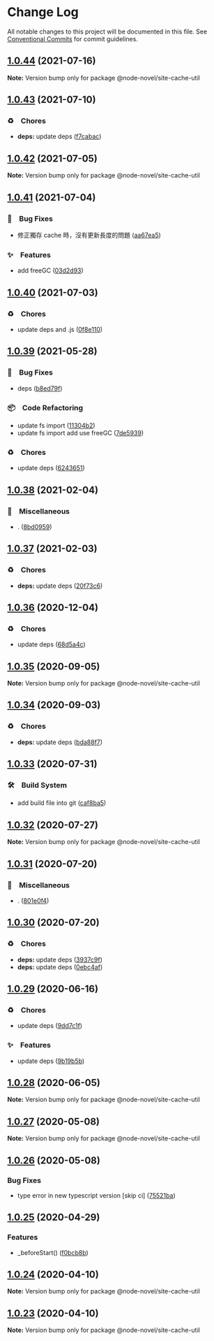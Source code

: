 # Change Log

All notable changes to this project will be documented in this file.
See [Conventional Commits](https://conventionalcommits.org) for commit guidelines.

## [1.0.44](https://github.com/bluelovers/ws-rest/compare/@node-novel/site-cache-util@1.0.43...@node-novel/site-cache-util@1.0.44) (2021-07-16)

**Note:** Version bump only for package @node-novel/site-cache-util





## [1.0.43](https://github.com/bluelovers/ws-rest/compare/@node-novel/site-cache-util@1.0.42...@node-novel/site-cache-util@1.0.43) (2021-07-10)


### ♻️　Chores

* **deps:** update deps ([f7cabac](https://github.com/bluelovers/ws-rest/commit/f7cabac7543c9b7a9f871e493560ae88a62cf753))





## [1.0.42](https://github.com/bluelovers/ws-rest/compare/@node-novel/site-cache-util@1.0.41...@node-novel/site-cache-util@1.0.42) (2021-07-05)

**Note:** Version bump only for package @node-novel/site-cache-util





## [1.0.41](https://github.com/bluelovers/ws-rest/compare/@node-novel/site-cache-util@1.0.40...@node-novel/site-cache-util@1.0.41) (2021-07-04)


### 🐛　Bug Fixes

* 修正獨存 cache 時，沒有更新長度的問題 ([aa67ea5](https://github.com/bluelovers/ws-rest/commit/aa67ea5558035b1221cc3d372e01d37907f898e3))


### ✨　Features

* add freeGC ([03d2d93](https://github.com/bluelovers/ws-rest/commit/03d2d934f167b55d8ae16eb8c4604ec6fb7e31f1))





## [1.0.40](https://github.com/bluelovers/ws-rest/compare/@node-novel/site-cache-util@1.0.39...@node-novel/site-cache-util@1.0.40) (2021-07-03)


### ♻️　Chores

* update deps and .js ([0f8e110](https://github.com/bluelovers/ws-rest/commit/0f8e11034efcbb341219c706e731a851c881b8bf))





## [1.0.39](https://github.com/bluelovers/ws-rest/compare/@node-novel/site-cache-util@1.0.38...@node-novel/site-cache-util@1.0.39) (2021-05-28)


### 🐛　Bug Fixes

* deps ([b8ed79f](https://github.com/bluelovers/ws-rest/commit/b8ed79f67609d083e53115d21ab6aaa1dae0b900))


### 📦　Code Refactoring

* update fs import ([11304b2](https://github.com/bluelovers/ws-rest/commit/11304b28a740f69904dba70cd33b4f444be12e53))
* update fs import add use freeGC ([7de5939](https://github.com/bluelovers/ws-rest/commit/7de5939b262b2d415576f4ed4c17da57d3419fa9))


### ♻️　Chores

* update deps ([6243651](https://github.com/bluelovers/ws-rest/commit/6243651447df13ddfb9eb5316af30b849771e617))





## [1.0.38](https://github.com/bluelovers/ws-rest/compare/@node-novel/site-cache-util@1.0.37...@node-novel/site-cache-util@1.0.38) (2021-02-04)


### 🔖　Miscellaneous

* . ([8bd0959](https://github.com/bluelovers/ws-rest/commit/8bd0959c91aa2315276e6fd7c805c0c36373f595))





## [1.0.37](https://github.com/bluelovers/ws-rest/compare/@node-novel/site-cache-util@1.0.36...@node-novel/site-cache-util@1.0.37) (2021-02-03)


### ♻️　Chores

* **deps:** update deps ([20f73c6](https://github.com/bluelovers/ws-rest/commit/20f73c69e8b50221d303f200bd5d419092da3b00))





## [1.0.36](https://github.com/bluelovers/ws-rest/compare/@node-novel/site-cache-util@1.0.35...@node-novel/site-cache-util@1.0.36) (2020-12-04)


### ♻️　Chores

* update deps ([68d5a4c](https://github.com/bluelovers/ws-rest/commit/68d5a4c1b9799d3028b645310b58f452dd7f5c03))





## [1.0.35](https://github.com/bluelovers/ws-rest/compare/@node-novel/site-cache-util@1.0.34...@node-novel/site-cache-util@1.0.35) (2020-09-05)

**Note:** Version bump only for package @node-novel/site-cache-util





## [1.0.34](https://github.com/bluelovers/ws-rest/compare/@node-novel/site-cache-util@1.0.33...@node-novel/site-cache-util@1.0.34) (2020-09-03)


### ♻️　Chores

* **deps:** update deps ([bda88f7](https://github.com/bluelovers/ws-rest/commit/bda88f7b9dd10e80929deb623e3f4941655e7c5b))





## [1.0.33](https://github.com/bluelovers/ws-rest/compare/@node-novel/site-cache-util@1.0.32...@node-novel/site-cache-util@1.0.33) (2020-07-31)


### 🛠　Build System

* add build file into git ([caf8ba5](https://github.com/bluelovers/ws-rest/commit/caf8ba5fc11fb02b76fa845cff137922378d6e46))





## [1.0.32](https://github.com/bluelovers/ws-rest/compare/@node-novel/site-cache-util@1.0.31...@node-novel/site-cache-util@1.0.32) (2020-07-27)

**Note:** Version bump only for package @node-novel/site-cache-util





## [1.0.31](https://github.com/bluelovers/ws-rest/compare/@node-novel/site-cache-util@1.0.30...@node-novel/site-cache-util@1.0.31) (2020-07-20)


### 🔖　Miscellaneous

* . ([801e0f4](https://github.com/bluelovers/ws-rest/commit/801e0f4ff7bd29c81e67934636f57e57d0d01c74))





## [1.0.30](https://github.com/bluelovers/ws-rest/compare/@node-novel/site-cache-util@1.0.29...@node-novel/site-cache-util@1.0.30) (2020-07-20)


### ♻️　Chores

* **deps:** update deps ([3937c9f](https://github.com/bluelovers/ws-rest/commit/3937c9f90040c4804c841bcb40fbe90e9654a652))
* **deps:** update deps ([0ebc4af](https://github.com/bluelovers/ws-rest/commit/0ebc4af0fd3c2fa7f74dfdaf32be84d657c4209c))





## [1.0.29](https://github.com/bluelovers/ws-rest/compare/@node-novel/site-cache-util@1.0.28...@node-novel/site-cache-util@1.0.29) (2020-06-16)


### ♻️　Chores

*  update deps ([9dd7c1f](https://github.com/bluelovers/ws-rest/commit/9dd7c1fc5b40ac28a6f928c89dbf36be1add89c6))


### ✨　Features

*  update deps ([9b19b5b](https://github.com/bluelovers/ws-rest/commit/9b19b5bf40d40a9761fc01fe7daa630fcf4df1e8))





## [1.0.28](https://github.com/bluelovers/ws-rest/compare/@node-novel/site-cache-util@1.0.27...@node-novel/site-cache-util@1.0.28) (2020-06-05)

**Note:** Version bump only for package @node-novel/site-cache-util





## [1.0.27](https://github.com/bluelovers/ws-rest/compare/@node-novel/site-cache-util@1.0.26...@node-novel/site-cache-util@1.0.27) (2020-05-08)

**Note:** Version bump only for package @node-novel/site-cache-util





## [1.0.26](https://github.com/bluelovers/ws-rest/compare/@node-novel/site-cache-util@1.0.25...@node-novel/site-cache-util@1.0.26) (2020-05-08)


### Bug Fixes

* type error in new typescript version [skip ci] ([75521ba](https://github.com/bluelovers/ws-rest/commit/75521bacd6e9460df4b7f1ecec4160053cdca02a))





## [1.0.25](https://github.com/bluelovers/ws-rest/compare/@node-novel/site-cache-util@1.0.24...@node-novel/site-cache-util@1.0.25) (2020-04-29)


### Features

* _beforeStart() ([f0bcb8b](https://github.com/bluelovers/ws-rest/commit/f0bcb8b20d27eeb0bd52af04b98a2a0b3e467147))





## [1.0.24](https://github.com/bluelovers/ws-rest/compare/@node-novel/site-cache-util@1.0.23...@node-novel/site-cache-util@1.0.24) (2020-04-10)

**Note:** Version bump only for package @node-novel/site-cache-util





## [1.0.23](https://github.com/bluelovers/ws-rest/compare/@node-novel/site-cache-util@1.0.22...@node-novel/site-cache-util@1.0.23) (2020-04-10)

**Note:** Version bump only for package @node-novel/site-cache-util
